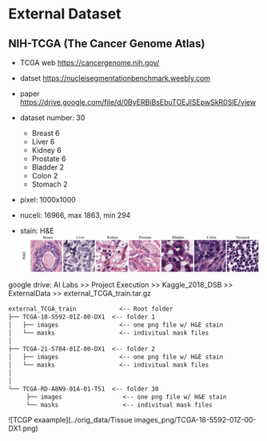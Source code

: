 # External Dataset

## NIH-TCGA (The Cancer Genome Atlas)

* TCGA web https://cancergenome.nih.gov/
* datset https://nucleisegmentationbenchmark.weebly.com
* paper   https://drive.google.com/file/d/0ByERBiBsEbuTOEJISEpwSkR0SlE/view



* dataset number: 30 
  * Breast 6
  * Liver 6
  * Kidney 6
  * Prostate 6
  * Bladder 2
  * Colon 2
  * Stomach 2

* pixel: 1000x1000
* nuceli: 16966, max 1863, min 294
* stain: H&E 
![nuceli type](./seven_kind_of_nuceli.png)

google drive: AI Labs >> Project Execution >> Kaggle_2018_DSB >> ExternalData >> external_TCGA_train.tar.gz

```
external_TCGA_train            <-- Root folder
├── TCGA-18-5592-01Z-00-DX1  <-- folder 1
│   ├── images                 <-- one png file w/ H&E stain
│   └── masks                  <-- indivitual mask files
│
├── TCGA-21-5784-01Z-00-DX1  <-- folder 2
│   ├── images                 <-- one png file w/ H&E stain
│   └── masks                  <-- indivitual mask files
│
│
└── TCGA-RD-A8N9-01A-01-TS1  <-- folder 30
     ├── images                 <-- one png file w/ H&E stain
     └── masks                  <-- indivitual mask files

```

![TCGP exaample](../orig_data/Tissue images_png/TCGA-18-5592-01Z-00-DX1.png)

```python

```
